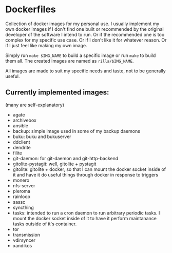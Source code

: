 # Dockerfiles

Collection of docker images for my personal use. I usually implement my own
docker images if I don't find one built or recommended by the original
developer of the software I intend to run. Or if the recommended one is too
complex for my specific use case. Or if I don't like it for whatever reason. Or
if I just feel like making my own image.

Simply run `make $IMG_NAME` to build a specific image or run `make` to build them
all.
The created images are named as `rilla/$IMG_NAME`.

All images are made to suit my specific needs and taste, not to be generally
useful.

## Currently implemented images:

(many are self-explanatory)

* agate
* archivebox
* ansible
* backup: simple image used in some of my backup daemons
* buku: buku and bukuserver
* ddclient
* dendrite
* filite
* git-daemon: for git-daemon and git-http-backend
* gitolite-pystagit: well, gitolite + pystagit
* gitolite: gitolite + docker, so that I can mount the docker socket inside of
  it and have it do useful things through docker in response to triggers
* monero
* nfs-server
* pleroma
* rainloop
* sassc
* syncthing
* tasks: intended to run a cron daemon to run arbitrary periodic tasks. I mount
  the docker socket inside of it to have it perform maintanance tasks outside
  of it's container.
* tor
* transmission
* vdirsyncer
* xandikos
